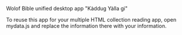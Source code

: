 Wolof Bible unified desktop app "Kàddug Yàlla gi"

To reuse this app for your multiple HTML collection reading app, open mydata.js and replace the information there with your information. 